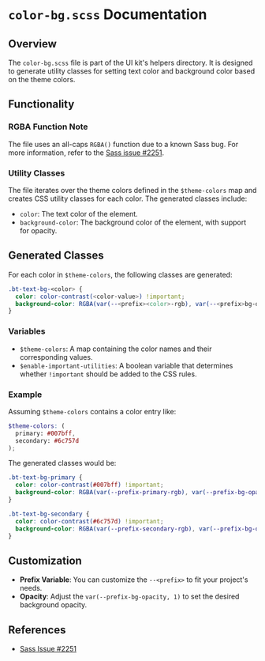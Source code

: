 # `color-bg.scss` Documentation

## Overview

The `color-bg.scss` file is part of the UI kit's helpers directory. It is designed to generate utility classes for setting text color and background color based on the theme colors.

## Functionality

### RGBA Function Note

The file uses an all-caps `RGBA()` function due to a known Sass bug. For more information, refer to the [Sass issue #2251](https://github.com/sass/node-sass/issues/2251).

### Utility Classes

The file iterates over the theme colors defined in the `$theme-colors` map and creates CSS utility classes for each color. The generated classes include:

- `color`: The text color of the element.
- `background-color`: The background color of the element, with support for opacity.

## Generated Classes

For each color in `$theme-colors`, the following classes are generated:

```scss
.bt-text-bg-<color> {
  color: color-contrast(<color-value>) !important;
  background-color: RGBA(var(--<prefix><color>-rgb), var(--<prefix>bg-opacity, 1)) !important;
}
```

### Variables

- `$theme-colors`: A map containing the color names and their corresponding values.
- `$enable-important-utilities`: A boolean variable that determines whether `!important` should be added to the CSS rules.

### Example

Assuming `$theme-colors` contains a color entry like:

```scss
$theme-colors: (
  primary: #007bff,
  secondary: #6c757d
);
```

The generated classes would be:

```scss
.bt-text-bg-primary {
  color: color-contrast(#007bff) !important;
  background-color: RGBA(var(--prefix-primary-rgb), var(--prefix-bg-opacity, 1)) !important;
}

.bt-text-bg-secondary {
  color: color-contrast(#6c757d) !important;
  background-color: RGBA(var(--prefix-secondary-rgb), var(--prefix-bg-opacity, 1)) !important;
}
```

## Customization

- **Prefix Variable**: You can customize the `--<prefix>` to fit your project's needs.
- **Opacity**: Adjust the `var(--prefix-bg-opacity, 1)` to set the desired background opacity.

## References

- [Sass Issue #2251](https://github.com/sass/node-sass/issues/2251)